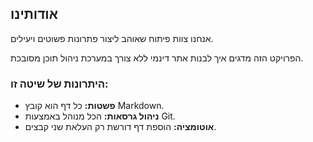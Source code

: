 ## אודותינו

אנחנו צוות פיתוח שאוהב ליצור פתרונות פשוטים ויעילים.

הפרויקט הזה מדגים איך לבנות אתר דינמי ללא צורך במערכת ניהול תוכן מסובכת.

### היתרונות של שיטה זו:
*   **פשטות:** כל דף הוא קובץ Markdown.
*   **ניהול גרסאות:** הכל מנוהל באמצעות Git.
*   **אוטומציה:** הוספת דף דורשת רק העלאת שני קבצים.
